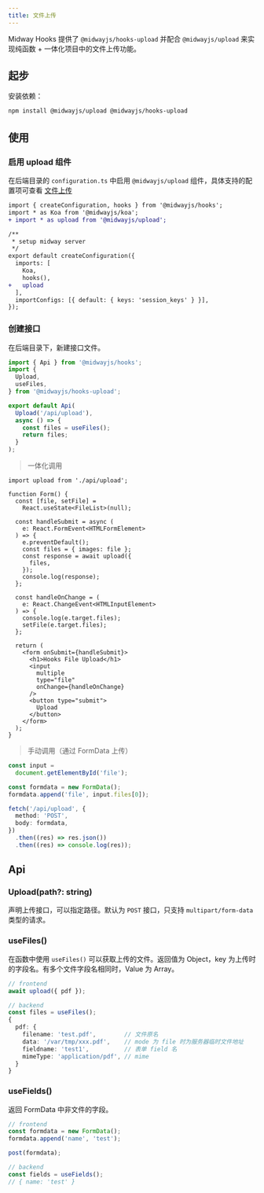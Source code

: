 ```yaml
---
title: 文件上传
---
```


Midway Hooks 提供了 `@midwayjs/hooks-upload` 并配合 `@midwayjs/upload` 来实现纯函数 + 一体化项目中的文件上传功能。

## 起步

安装依赖：

```bash
npm install @midwayjs/upload @midwayjs/hooks-upload
```

## 使用

### 启用 upload 组件

在后端目录的 `configuration.ts` 中启用 `@midwayjs/upload` 组件，具体支持的配置项可查看 [文件上传](/docs/extensions/upload)

```diff
import { createConfiguration, hooks } from '@midwayjs/hooks';
import * as Koa from '@midwayjs/koa';
+ import * as upload from '@midwayjs/upload';

/**
 * setup midway server
 */
export default createConfiguration({
  imports: [
    Koa,
    hooks(),
+   upload
  ],
  importConfigs: [{ default: { keys: 'session_keys' } }],
});
```

### 创建接口

在后端目录下，新建接口文件。

```ts
import { Api } from '@midwayjs/hooks';
import {
  Upload,
  useFiles,
} from '@midwayjs/hooks-upload';

export default Api(
  Upload('/api/upload'),
  async () => {
    const files = useFiles();
    return files;
  }
);
```

> 一体化调用

```tsx
import upload from './api/upload';

function Form() {
  const [file, setFile] =
    React.useState<FileList>(null);

  const handleSubmit = async (
    e: React.FormEvent<HTMLFormElement>
  ) => {
    e.preventDefault();
    const files = { images: file };
    const response = await upload({
      files,
    });
    console.log(response);
  };

  const handleOnChange = (
    e: React.ChangeEvent<HTMLInputElement>
  ) => {
    console.log(e.target.files);
    setFile(e.target.files);
  };

  return (
    <form onSubmit={handleSubmit}>
      <h1>Hooks File Upload</h1>
      <input
        multiple
        type="file"
        onChange={handleOnChange}
      />
      <button type="submit">
        Upload
      </button>
    </form>
  );
}
```

> 手动调用（通过 FormData 上传）

```ts
const input =
  document.getElementById('file');

const formdata = new FormData();
formdata.append('file', input.files[0]);

fetch('/api/upload', {
  method: 'POST',
  body: formdata,
})
  .then((res) => res.json())
  .then((res) => console.log(res));
```

## Api

### Upload(path?: string)

声明上传接口，可以指定路径。默认为 `POST` 接口，只支持 `multipart/form-data` 类型的请求。

### useFiles()

在函数中使用 `useFiles()` 可以获取上传的文件。返回值为 Object，key 为上传时的字段名。有多个文件字段名相同时，Value 为 Array。

```ts
// frontend
await upload({ pdf });

// backend
const files = useFiles();
{
  pdf: {
    filename: 'test.pdf',        // 文件原名
    data: '/var/tmp/xxx.pdf',    // mode 为 file 时为服务器临时文件地址
    fieldname: 'test1',          // 表单 field 名
    mimeType: 'application/pdf', // mime
  }
}
```

### useFields()

返回 FormData 中非文件的字段。

```ts
// frontend
const formdata = new FormData();
formdata.append('name', 'test');

post(formdata);

// backend
const fields = useFields();
// { name: 'test' }
```
